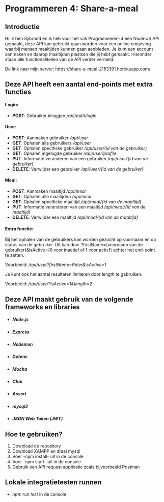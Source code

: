 # Programmeren 4: Share-a-meal

## Introductie

Hi ik ben Sybrand en ik heb voor het vak Programmeren-4 een Node-JS API gemaakt, deze API kan gebruikt gaan worden voor een online omgeving waarbij mensen maaltijden kunnen gaan aanbieden. Je kunt een account aanmaken en daarop maaltijden plaatsen die jij hebt gemaakt. Hieronder staan alle functionaliteiten van de API verder vermeld.

De link naar mijn server: https://share-a-meal-2183391.herokuapp.com/

## Deze API heeft een aantal end-points met extra functies

#### **Login:**

- **POST**: Gebruiker inloggen _/api/auth/login_

#### **User:**

- **POST**: Aanmaken gebruiker _/api/user_
- **GET**: Ophalen alle gebruikers _/api/user_
- **GET**: Ophalen specifieke gebruiker _/api/user/{id van de gebruiker}_
- **GET**: Ophalen ingelogde gebruiker _/api/user/profile_
- **PUT**: Informatie veranderen van een gebruiker _/api/user/{id van de gebruiker}_
- **DELETE**: Verwijder een gebruiker _/api/user/{id van de gebruiker}_

#### **Meal:**

- **POST**: Aanmaken maaltijd _/api/meal_
- **GET**: Ophalen alle maaltijden _/api/meal_
- **GET**: Ophalen specifieke maaltijd _/api/meal/{id van de maaltijd}_
- **PUT**: Informatie veranderen van een maaltijd _/api/meal/{id van de maaltijd}_
- **DELETE**: Verwijder een maaltijd _/api/meal/{id van de maaltijd}_

#### **Extra functie:**

Bij het ophalen van de gebruikers kan worden gezocht op voornaam en op status van de gebruiker.
Dit kan door ?firstName={voornaam van de gebruiker}&isActive={0 voor inactief of 1 voor actief} achter het end-point te zetten.

Voorbeeld: _/api/user?firstName=Peter&isActive=1_

Je kunt ook het aantal resultaten limiteren door length te gebruiken.

Voorbeeld: _/api/user/?isActive=1&length=2_


## Deze API maakt gebruik van de volgende frameworks en libraries

- ##### **Node.js**
- ##### **Express**
- ##### **Nodemon**
- ##### **Dotenv**
- ##### **Mocha**
- ##### **Chai**
- ##### **Assert**
- ##### **mysql2**
- ##### **JSON Web Token (JWT)**

## Hoe te gebruiken?

1. Download de repository
2. Download XAMPP en draai mysql
3. Voer -npm install- uit in de console
4. Voer -npm start- uit in de console
5. Gebruik een API request applicatie zoals bijvoorbeeld Postman

## Lokale integratietesten runnen

- _npm run test_ in de console
